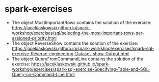 # spark-exercises

* The object MostImportantRows contains the solution of the exercise:
<https://jaceklaskowski.github.io/spark-workshop/exercises/sql/selecting-the-most-important-rows-per-assigned-priority.html>
* The object ReverseShow contains the solution of the exercise:
<https://jaceklaskowski.github.io/spark-workshop/exercises/spark-sql-exercise-Reverse-engineering-Dataset-show-Output.html>
* The object QueryFromCommandLine contains the solution of the exercise:
<https://jaceklaskowski.github.io/spark-workshop/exercises/spark-sql-exercise-Specifying-Table-and-SQL-Query-on-Command-Line.html>
